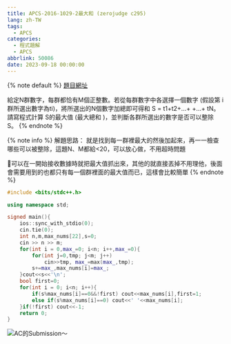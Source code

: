 ```yaml
---
title: APCS-2016-1029-2最大和 (zerojudge c295)
lang: zh-TW
tags:
  - APCS
categories:
  - 程式題解
  - APCS
abbrlink: 50086
date: 2023-09-18 00:00:00
---
```


{% note default %}
[題目網址](https://zerojudge.tw/ShowProblem?problemid=c295)

給定N群數字，每群都恰有M個正整數。若從每群數字中各選擇一個數字 (假設第 i群所選出數字為ti)，將所選出的N個數字加總即可得和 S = t1+t2+…+ +…+ tN。請寫程式計算 S的最大值 (最大總和 )，並判斷各群所選出的數字是否可以整除 S。
{% endnote %}
<!--more-->

{% note info %}
解題思路：
就是找到每一群裡最大的然後加起來，再一一檢查哪些可以被整除，這題N、M都給<20，可以放心做，不用超時問題

🌟可以在一開始接收數據時就把最大值抓出來，其他的就直接丟掉不用理他，後面會需要用到的也都只有每一個群裡面的最大值而已，這樣會比較簡單
{% endnote %}

```c++ APCS-2016-1029-2最大和
#include <bits/stdc++.h>

using namespace std;

signed main(){
    ios::sync_with_stdio(0);
    cin.tie(0);
    int n,m,max_nums[22],s=0;
    cin >> n >> m;
    for(int i = 0,max_=0; i<n; i++,max_=0){
        for(int j=0,tmp; j<m; j++)
            cin>>tmp, max_=max(max_,tmp);
        s+=max_,max_nums[i]=max_;
    }cout<<s<<'\n';
    bool first=0;
    for(int i = 0; i<n; i++){
        if(s%max_nums[i]==0&&!first) cout<<max_nums[i],first=1;
        else if(s%max_nums[i]==0) cout<<' '<<max_nums[i];
    }if(!first) cout<<-1;
    return 0;
}

```

![AC的Submission～](https://i.imgur.com/38CuDQa.png)

